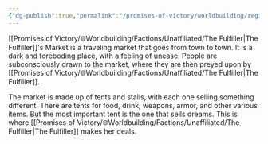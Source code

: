 ```yaml
---
{"dg-publish":true,"permalink":"/promises-of-victory/worldbuilding/regions/todo/fulfiller-s-market/","title":"Gantt","noteIcon":"Settlement","created":"2023-03-26T23:55:50.697+02:00","updated":"2023-03-29T21:39:29.633+02:00"}
---
```



[[Promises of Victory/🌐Worldbuilding/Factions/Unaffiliated/The Fulfiller\|The Fulfiller]]'s Market is a traveling market that goes from town to town. It is a dark and foreboding place, with a feeling of unease. People are subconsciously drawn to the market, where they are then preyed upon by [[Promises of Victory/🌐Worldbuilding/Factions/Unaffiliated/The Fulfiller\|The Fulfiller]].

The market is made up of tents and stalls, with each one selling something different. There are tents for food, drink, weapons, armor, and other various items. But the most important tent is the one that sells dreams. This is where [[Promises of Victory/🌐Worldbuilding/Factions/Unaffiliated/The Fulfiller\|The Fulfiller]] makes her deals.  